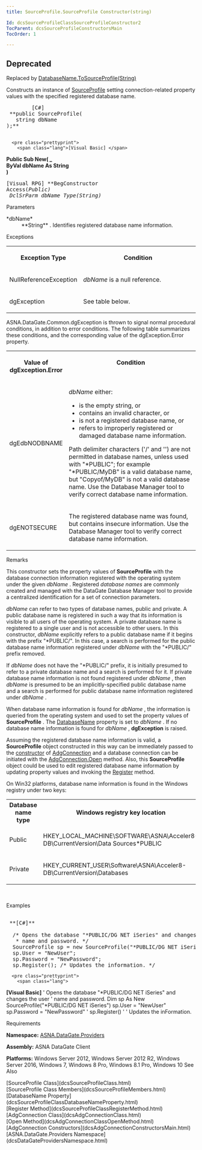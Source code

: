 ```yaml
---
title: SourceProfile.SourceProfile Constructor(string)

Id: dcsSourceProfileClassSourceProfileConstructor2
TocParent: dcsSourceProfileConstructorsMain
TocOrder: 1

---
```


## <span style="font-color:red">Deprecated</span>
Replaced by [DatabaseName.ToSourceProfile(String)](DCSDataBaseNameClassToSourceProfileMethod1.html)

Constructs an instance of [ SourceProfile](dcsSourceProfileClass.html) setting connection-related property values with the specified registered database name.
<pre class="prettyprint">
        <span class="lang">[C#]</span>
 **public SourceProfile(<br />   string dbName<br />);** 
      </pre>
      <pre class="prettyprint">
        <span class="lang">[Visual Basic] </span>
 **Public Sub New( _<br />    ByVal dbName As String<br />)** 
      </pre>
      <pre class="prettyprint">
        <span class="lang">[Visual RPG]</span>
 **BegConstructor Access(*Public)<br />   DclSrParm dbName Type(*String)** 
      </pre>

Parameters

<dl>
        <dt>
 *dbName* 
        </dt>
        <dd>
 **String** . Identifies registered database name information.
					</dd>
</dl>

Exceptions

<table class="dtTABLE" id="table2" style="border-spacing: 0px; x-cell-content-align: Top" cellspacing="0" x-use-null-cells="x-use-null-cells">
          <colgroup span="1">
            <col span="1" style="FONT-WEIGHT: bold; WIDTH: 30%" />
            <col span="1" style="WIDTH: 70%" />
          </colgroup>
          <tr>
            <th colspan="1" rowspan="1" style="height: 47px">

Exception Type
</th>
            <th colspan="1" rowspan="1" style="height: 47px">

Condition
</th>
          </tr>
          <tr>
            <td colspan="1" rowspan="1">

NullReferenceException
</td>
            <td colspan="1" rowspan="1">

*dbName* is a null reference.
</td>
          </tr>
          <tr>
            <td colspan="1" rowspan="1">

dgException
</td>
            <td colspan="1" rowspan="1">

See table below.
</td>
          </tr>
</table>

ASNA.DataGate.Common.dgException is thrown to signal normal procedural conditions, in addition to error conditions. The following table summarizes these conditions, and the corresponding value of the dgException.Error property.
<br />

<table class="dtTABLE" id="table3" style="border-spacing: 0px; x-cell-content-align: Top" cellspacing="0" x-use-null-cells="x-use-null-cells">
          <colgroup span="1">
            <col span="1" style="FONT-WEIGHT: bold; WIDTH: 20%" />
            <col span="1" style="WIDTH: 70%" />
          </colgroup>
          <tr valign="top">
            <th colspan="1" rowspan="1">

Value of <br /> dgException.Error
</th>
            <th colspan="1" rowspan="1">

Condition
</th>
          </tr>
          <tr>
            <td colspan="1" rowspan="1">

dgEdbNODBNAME
</td>
            <td colspan="1" rowspan="1">

*dbName* either:

- is the empty string, or
- contains an invalid character, or
- is not a registered database name, or
- refers to improperly registered or damaged database name information.

Path delimiter characters ('/' and '\') are not permitted in database names, unless used with "*PUBLIC"; for example "*PUBLIC/MyDB" is a valid database name, but "Copyof/MyDB" is not a valid database name. Use the Database Manager tool to verify correct database name information.
</td>
          </tr>
          <tr>
            <td colspan="1" rowspan="1">

dgENOTSECURE
</td>
            <td colspan="1" rowspan="1">

The registered database name was found, but contains insecure information. Use the Database Manager tool to verify correct database name information.
</td>
          </tr>
</table>

Remarks

This constructor sets the property values of **SourceProfile** with the database connection information registered with the operating system under the given *dbName* . Registered *database names* are commonly created and managed with the DataGate Database Manager tool to provide a centralized identification for a set of connection parameters. 

*dbName* can refer to two types of database names, public and private. A public database name is registered in such a way that its information is visible to all users of the operating system. A private database name is registered to a single user and is not accessible to other users. In this constructor, *dbName* explicitly refers to a public database name if it begins with the prefix "*PUBLIC/". In this case, a search is performed for the public database name information registered under *dbName* with the "*PUBLIC/" prefix removed.

If *dbName* does not have the "*PUBLIC/" prefix, it is initially presumed to refer to a private database name and a search is performed for it. If private database name information is not found registered under *dbName* , then *dbName* is presumed to be an implicitly-specified public database name and a search is performed for public database name information registered under *dbName* .

When database name information is found for *dbName* , the information is queried from the operating system and used to set the property values of **SourceProfile** . The [DatabaseName](dcsSourceProfileClassDatabaseNameProperty.html) property is set to *dbName* . If no database name information is found for *dbName* , **dgException** is raised.

Assuming the registered database name information is valid, a **SourceProfile** object constructed in this way can be immediately passed to the [ constructor](dcsAdgConnectionConstructorsMain.html) of [AdgConnection](dcsAdgConnectionClass.html) and a database connection can be initiated with the [ AdgConnection.Open](dcsAdgConnectionClassOpenMethod.html) method. Also, this **SourceProfile** object could be used to edit registered database name information by updating property values and invoking the [Register](dcsSourceProfileClassRegisterMethod.html) method.

<p>On Win32 platforms, database name information is found in the Windows registry under two keys:
<br />

<table class="dtTABLE" id="Table5" style="border-spacing: 0px; x-cell-content-align: Top" cellspacing="0" x-use-null-cells="x-use-null-cells">
          <colgroup span="1">
            <col span="1" style="WIDTH: 20%" />
            <col span="1" style="WIDTH: 70%" />
          </colgroup>
          <tr>
            <th colspan="1" rowspan="1">
							Database name type</th>
            <th colspan="1" rowspan="1">
							Windows registry key location</th>
          </tr>
          <tr>
            <td colspan="1" rowspan="1">

Public
</td>
            <td colspan="1" rowspan="1">

HKEY_LOCAL_MACHINE\SOFTWARE\ASNA\Acceler8-DB\CurrentVersion\Data Sources\*PUBLIC
</td>
          </tr>
          <tr>
            <td colspan="1" rowspan="1">

Private
</td>
            <td colspan="1" rowspan="1">

HKEY_CURRENT_USER\Software\ASNA\Acceler8-DB\CurrentVersion\Databases
</td>
          </tr>
</table>

<br />

Examples

<pre class="prettyprint">
        <span class="lang">
 **[C#]** 
        </span>
  /* Opens the database "*PUBLIC/DG NET iSeries" and changes the user
   * name and password. */
  SourceProfile sp = new SourceProfile("*PUBLIC/DG NET iSeries");
  sp.User = "NewUser";
  sp.Password = "NewPassword";
  sp.Register(); /* Updates the information. */
</pre>
      <pre class="prettyprint">
        <span class="lang">
 **[Visual Basic]** 
        </span>
  ' Opens the database "*PUBLIC/DG NET iSeries" and changes the user
  ' name and password. 
  Dim sp As New SourceProfile("*PUBLIC/DG NET iSeries")
  sp.User = "NewUser"
  sp.Password = "NewPassword" '
  sp.Register() ' ' Updates the inFormation. 
</pre>

Requirements

<span> **Namespace:** [ ASNA.DataGate.Providers](dcsDataGateProvidersNamespace.html) </span> 

<span> **Assembly:** ASNA DataGate Client</span> 

<span> **Platforms:** Windows Server 2012, Windows Server 2012 R2, Windows Server 2016, Windows 7, Windows 8 Pro, Windows 8.1 Pro, Windows 10</span> 
See Also

<dl />
      [SourceProfile Class](dcsSourceProfileClass.html)
      <br />
      [SourceProfile Class Members](dcsSourceProfileMembers.html)
      <br />
      [DatabaseName Property](dcsSourceProfileClassDatabaseNameProperty.html)
      <br />
      [Register Method](dcsSourceProfileClassRegisterMethod.html)
      <br />
      [AdgConnection Class](dcsAdgConnectionClass.html)
      <br />
      [Open Method](dcsAdgConnectionClassOpenMethod.html)
      <br />
      [AdgConnection Constructors](dcsAdgConnectionConstructorsMain.html)
      <br />
      [ASNA.DataGate.Providers Namespace](dcsDataGateProvidersNamespace.html)


